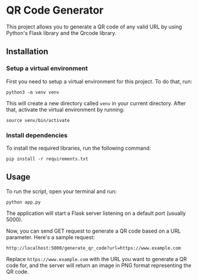 # QR Code Generator

This project allows you to generate a QR code of any valid URL by using Python's Flask library and the Qrcode library.

## Installation

### Setup a virtual environment

First you need to setup a virtual environment for this project. To do that, run:

```
python3 -m venv venv
```

This will create a new directory called `venv` in your current directory. After that, activate the virtual environment by running:

```
source venv/bin/activate
```

### Install dependencies

To install the required libraries, run the following command:

```
pip install -r requirements.txt
```

## Usage

To run the script, open your terminal and run:

```
python app.py
```

The application will start a Flask server listening on a default port (usually 5000).

Now, you can send GET request to generate a QR code based on a URL parameter. Here's a sample request:

```
http://localhost:5000/generate_qr_code?url=https://www.example.com
```

Replace `https://www.example.com` with the URL you want to generate a QR code for, and the server will return an image in PNG format representing the QR code.